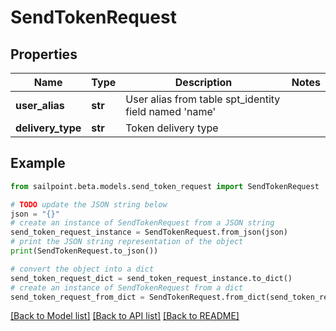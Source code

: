 # SendTokenRequest


## Properties

Name | Type | Description | Notes
------------ | ------------- | ------------- | -------------
**user_alias** | **str** | User alias from table spt_identity field named &#39;name&#39; | 
**delivery_type** | **str** | Token delivery type | 

## Example

```python
from sailpoint.beta.models.send_token_request import SendTokenRequest

# TODO update the JSON string below
json = "{}"
# create an instance of SendTokenRequest from a JSON string
send_token_request_instance = SendTokenRequest.from_json(json)
# print the JSON string representation of the object
print(SendTokenRequest.to_json())

# convert the object into a dict
send_token_request_dict = send_token_request_instance.to_dict()
# create an instance of SendTokenRequest from a dict
send_token_request_from_dict = SendTokenRequest.from_dict(send_token_request_dict)
```
[[Back to Model list]](../README.md#documentation-for-models) [[Back to API list]](../README.md#documentation-for-api-endpoints) [[Back to README]](../README.md)


